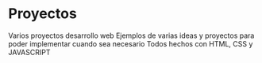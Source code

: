 # Proyectos
Varios proyectos desarrollo web
Ejemplos de varias ideas y proyectos para poder implementar cuando sea necesario
Todos hechos con HTML, CSS y JAVASCRIPT
